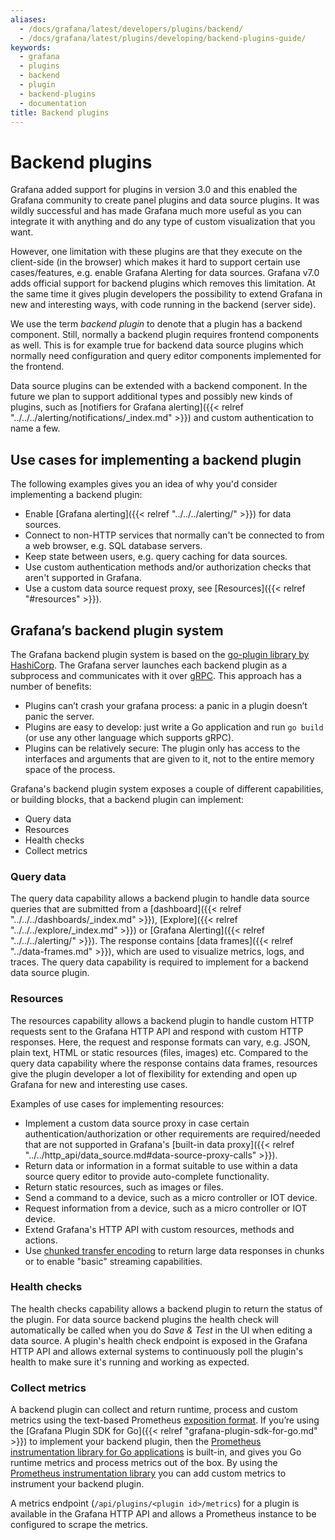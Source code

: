 ```yaml
---
aliases:
  - /docs/grafana/latest/developers/plugins/backend/
  - /docs/grafana/latest/plugins/developing/backend-plugins-guide/
keywords:
  - grafana
  - plugins
  - backend
  - plugin
  - backend-plugins
  - documentation
title: Backend plugins
---
```


# Backend plugins

Grafana added support for plugins in version 3.0 and this enabled the Grafana community to create panel plugins and data source plugins. It was wildly successful and has made Grafana much more useful as you can integrate it with anything and do any type of custom visualization that you want.

However, one limitation with these plugins are that they execute on the client-side (in the browser) which makes it hard to support certain use cases/features, e.g. enable Grafana Alerting for data sources. Grafana v7.0 adds official support for backend plugins which removes this limitation. At the same time it gives plugin developers the possibility to extend Grafana in new and interesting ways, with code running in the backend (server side).

We use the term _backend plugin_ to denote that a plugin has a backend component. Still, normally a backend plugin requires frontend components as well. This is for example true for backend data source plugins which normally need configuration and query editor components implemented for the frontend.

Data source plugins can be extended with a backend component. In the future we plan to support additional types and possibly new kinds of plugins, such as [notifiers for Grafana alerting]({{< relref "../../../alerting/notifications/_index.md" >}}) and custom authentication to name a few.

## Use cases for implementing a backend plugin

The following examples gives you an idea of why you'd consider implementing a backend plugin:

- Enable [Grafana alerting]({{< relref "../../../alerting/" >}}) for data sources.
- Connect to non-HTTP services that normally can't be connected to from a web browser, e.g. SQL database servers.
- Keep state between users, e.g. query caching for data sources.
- Use custom authentication methods and/or authorization checks that aren't supported in Grafana.
- Use a custom data source request proxy, see [Resources]({{< relref "#resources" >}}).

## Grafana’s backend plugin system

The Grafana backend plugin system is based on the [go-plugin library by HashiCorp](https://github.com/hashicorp/go-plugin). The Grafana server launches each backend plugin as a subprocess and communicates with it over [gRPC](https://grpc.io/). This approach has a number of benefits:

- Plugins can’t crash your grafana process: a panic in a plugin doesn’t panic the server.
- Plugins are easy to develop: just write a Go application and run `go build` (or use any other language which supports gRPC).
- Plugins can be relatively secure: The plugin only has access to the interfaces and arguments that are given to it, not to the entire memory space of the process.

Grafana's backend plugin system exposes a couple of different capabilities, or building blocks, that a backend plugin can implement:

- Query data
- Resources
- Health checks
- Collect metrics

### Query data

The query data capability allows a backend plugin to handle data source queries that are submitted from a [dashboard]({{< relref "../../../dashboards/_index.md" >}}), [Explore]({{< relref "../../../explore/_index.md" >}}) or [Grafana Alerting]({{< relref "../../../alerting/" >}}). The response contains [data frames]({{< relref "../data-frames.md" >}}), which are used to visualize metrics, logs, and traces. The query data capability is required to implement for a backend data source plugin.

### Resources

The resources capability allows a backend plugin to handle custom HTTP requests sent to the Grafana HTTP API and respond with custom HTTP responses. Here, the request and response formats can vary, e.g. JSON, plain text, HTML or static resources (files, images) etc. Compared to the query data capability where the response contains data frames, resources give the plugin developer a lot of flexibility for extending and open up Grafana for new and interesting use cases.

Examples of use cases for implementing resources:

- Implement a custom data source proxy in case certain authentication/authorization or other requirements are required/needed that are not supported in Grafana's [built-in data proxy]({{< relref "../../http_api/data_source.md#data-source-proxy-calls" >}}).
- Return data or information in a format suitable to use within a data source query editor to provide auto-complete functionality.
- Return static resources, such as images or files.
- Send a command to a device, such as a micro controller or IOT device.
- Request information from a device, such as a micro controller or IOT device.
- Extend Grafana's HTTP API with custom resources, methods and actions.
- Use [chunked transfer encoding](https://en.wikipedia.org/wiki/Chunked_transfer_encoding) to return large data responses in chunks or to enable "basic" streaming capabilities.

### Health checks

The health checks capability allows a backend plugin to return the status of the plugin. For data source backend plugins the health check will automatically be called when you do _Save & Test_ in the UI when editing a data source. A plugin's health check endpoint is exposed in the Grafana HTTP API and allows external systems to continuously poll the plugin's health to make sure it's running and working as expected.

### Collect metrics

A backend plugin can collect and return runtime, process and custom metrics using the text-based Prometheus [exposition format](https://prometheus.io/docs/instrumenting/exposition_formats/). If you’re using the [Grafana Plugin SDK for Go]({{< relref "grafana-plugin-sdk-for-go.md" >}}) to implement your backend plugin, then the [Prometheus instrumentation library for Go applications](https://github.com/prometheus/client_golang) is built-in, and gives you Go runtime metrics and process metrics out of the box. By using the [Prometheus instrumentation library](https://github.com/prometheus/client_golang) you can add custom metrics to instrument your backend plugin.

A metrics endpoint (`/api/plugins/<plugin id>/metrics`) for a plugin is available in the Grafana HTTP API and allows a Prometheus instance to be configured to scrape the metrics.
